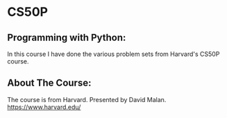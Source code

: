# CS50P 
## Programming with Python:
In this course I have done the various problem sets from Harvard's CS50P course.

## About The Course:
The course is from Harvard. Presented by David Malan.
https://www.harvard.edu/

